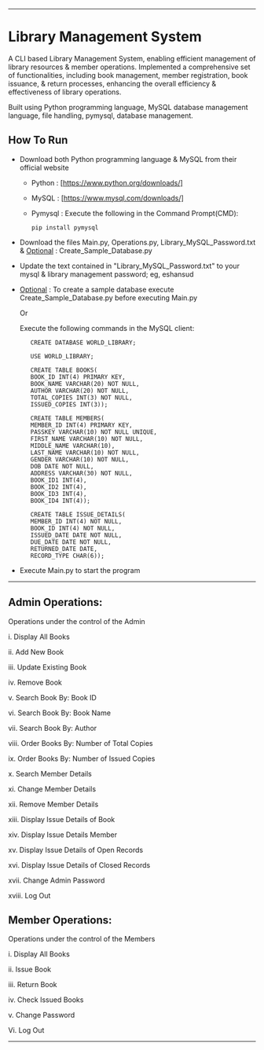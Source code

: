 ____________________________________________________________________________________________________________________________________________________________________________

# Library Management System


A CLI based Library Management System, enabling efficient management of library resources & member operations. Implemented a comprehensive set of functionalities, including book management, member registration, book issuance, & return processes, enhancing the overall efficiency & effectiveness of library operations.

Built using Python programming language, MySQL database management language, file handling, pymysql, database management.


## How To Run


- Download both Python programming language & MySQL from their official website

  - Python : [https://www.python.org/downloads/]

  - MySQL  : [https://www.mysql.com/downloads/]
    
  - Pymysql : Execute the following in the Command Prompt(CMD):
 
        pip install pymysql

- Download the files Main.py, Operations.py, Library_MySQL_Password.txt & <ins>Optional</ins> : Create_Sample_Database.py

- Update the text contained in "Library_MySQL_Password.txt" to your mysql & library management password; eg, eshansud

- <ins>Optional</ins> : To create a sample database execute Create_Sample_Database.py before executing Main.py

   Or

   Execute the following commands in the MySQL client:

         CREATE DATABASE WORLD_LIBRARY;

         USE WORLD_LIBRARY;
   
         CREATE TABLE BOOKS(
         BOOK_ID INT(4) PRIMARY KEY,
         BOOK_NAME VARCHAR(20) NOT NULL,
         AUTHOR VARCHAR(20) NOT NULL,
         TOTAL_COPIES INT(3) NOT NULL,
         ISSUED_COPIES INT(3));

         CREATE TABLE MEMBERS(
         MEMBER_ID INT(4) PRIMARY KEY,
         PASSKEY VARCHAR(10) NOT NULL UNIQUE,
         FIRST_NAME VARCHAR(10) NOT NULL,
         MIDDLE_NAME VARCHAR(10),
         LAST_NAME VARCHAR(10) NOT NULL,
         GENDER VARCHAR(10) NOT NULL,
         DOB DATE NOT NULL,
         ADDRESS VARCHAR(30) NOT NULL,
         BOOK_ID1 INT(4),
         BOOK_ID2 INT(4),
         BOOK_ID3 INT(4),
         BOOK_ID4 INT(4));
      
         CREATE TABLE ISSUE_DETAILS(
         MEMBER_ID INT(4) NOT NULL,
         BOOK_ID INT(4) NOT NULL,
         ISSUED_DATE DATE NOT NULL,
         DUE_DATE DATE NOT NULL,
         RETURNED_DATE DATE,
         RECORD_TYPE CHAR(6));
      
- Execute Main.py to start the program

____________________________________________________________________________________________________________________________________________________________________________

## Admin Operations:

Operations under the control of the Admin

i. Display All Books      

ii. Add New Book           

iii. Update Existing Book

iv. Remove Book      

v. Search Book By: Book ID

vi. Search Book By: Book Name

vii. Search Book By: Author

viii. Order Books By: Number of Total Copies

ix. Order Books By: Number of Issued Copies

x. Search Member Details

xi. Change Member Details

xii. Remove Member Details

xiii. Display Issue Details of Book

xiv. Display Issue Details Member

xv. Display Issue Details of Open Records

xvi. Display Issue Details of Closed Records

xvii. Change Admin Password

xviii. Log Out

## Member Operations:

Operations under the control of the Members

i. Display All Books

ii. Issue Book

iii. Return Book

iv. Check Issued Books

v. Change Password

Vi. Log Out
____________________________________________________________________________________________________________________________________________________________________________
